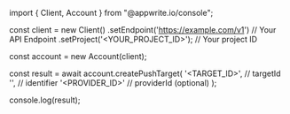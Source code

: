 import { Client, Account } from "@appwrite.io/console";

const client = new Client()
    .setEndpoint('https://example.com/v1') // Your API Endpoint
    .setProject('<YOUR_PROJECT_ID>'); // Your project ID

const account = new Account(client);

const result = await account.createPushTarget(
    '<TARGET_ID>', // targetId
    '<IDENTIFIER>', // identifier
    '<PROVIDER_ID>' // providerId (optional)
);

console.log(result);
